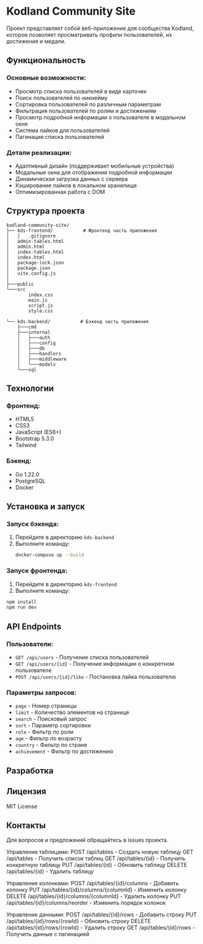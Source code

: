 # Kodland Community Site

Проект представляет собой веб-приложение для сообщества Kodland, которое позволяет просматривать профили пользователей, их достижения и медали.

## Функциональность

### Основные возможности:

- Просмотр списка пользователей в виде карточек
- Поиск пользователей по никнейму
- Сортировка пользователей по различным параметрам
- Фильтрация пользователей по ролям и достижениям
- Просмотр подробной информации о пользователе в модальном окне
- Система лайков для пользователей
- Пагинация списка пользователей

### Детали реализации:

- Адаптивный дизайн (поддерживает мобильные устройства)
- Модальные окна для отображения подробной информации
- Динамическая загрузка данных с сервера
- Кэширование лайков в локальном хранилище
- Оптимизированная работа с DOM

## Структура проекта

```
kodland-community-site/
├── kds-frontend/           # Фронтенд часть приложения
│   │   .gitignore
│   admin-tables.html
│   admin.html
│   index-tables.html
│   index.html
│   package-lock.json
│   package.json
│   vite.config.js
│
├───public
└───src
        index.css
        main.js
        script.js
        style.css
        
└── kds-backend/           # Бэкенд часть приложения
    ├───cmd
    ├───internal
    │   ├───auth
    │   ├───config
    │   ├───db
    │   ├───handlers
    │   ├───middleware
    │   └───models
    └───sql
```

## Технологии

### Фронтенд:

- HTML5
- CSS3
- JavaScript (ES6+)
- Bootstrap 5.3.0
- Tailwind

### Бэкенд:

- Go 1.22.0
- PostgreSQL
- Docker

## Установка и запуск

### Запуск бэкенда:

1. Перейдите в директорию `kds-backend`
2. Выполните команду:
   ```bash
   docker-compose up --build
   ```

### Запуск фронтенда:

1. Перейдите в директорию `kds-frontend`
2. Выполните команду:

```bash
npm install
npm run dev
```

## API Endpoints

### Пользователи:

- `GET /api/users` - Получение списка пользователей
- `GET /api/users/{id}` - Получение информации о конкретном пользователе
- `POST /api/users/{id}/like` - Постановка лайка пользователю

### Параметры запросов:

- `page` - Номер страницы
- `limit` - Количество элементов на странице
- `search` - Поисковый запрос
- `sort` - Параметр сортировки
- `role` - Фильтр по роли
- `age` - Фильтр по возрасту
- `country` - Фильтр по стране
- `achievement` - Фильтр по достижению

## Разработка

## Лицензия

MIT License

## Контакты

Для вопросов и предложений обращайтесь в issues проекта.

Управление таблицами:
POST /api/tables - Создать новую таблицу
GET /api/tables - Получить список таблиц
GET /api/tables/{id} - Получить конкретную таблицу
PUT /api/tables/{id} - Обновить таблицу
DELETE /api/tables/{id} - Удалить таблицу

Управление колонками:
POST /api/tables/{id}/columns - Добавить колонку
PUT /api/tables/{id}/columns/{columnId} - Изменить колонку
DELETE /api/tables/{id}/columns/{columnId} - Удалить колонку
PUT /api/tables/{id}/columns/reorder - Изменить порядок колонок

Управление данными:
POST /api/tables/{id}/rows - Добавить строку
PUT /api/tables/{id}/rows/{rowId} - Обновить строку
DELETE /api/tables/{id}/rows/{rowId} - Удалить строку
GET /api/tables/{id}/rows - Получить данные с пагинацией
